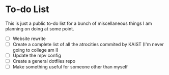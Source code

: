 # To-do List

This is just a public to-do list for a bunch of miscellaneous things I am planning on doing at some point.  

- [ ] Website rewrite
- [ ] Create a complete list of all the atrocities commited by KAIST (I'm never going to college am I)
- [ ] Update the mpv config
- [ ] Create a general dotfiles repo
- [ ] Make something useful for someone other than myself
